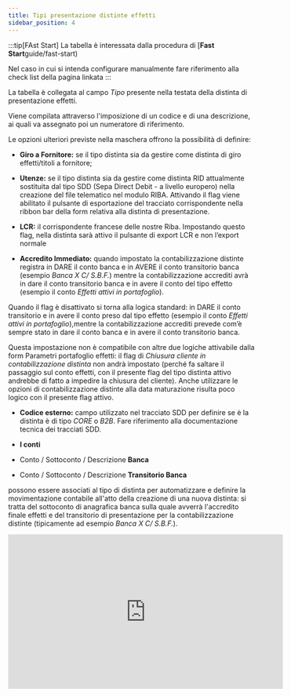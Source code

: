```yaml
---
title: Tipi presentazione distinte effetti
sidebar_position: 4
---
```


:::tip[FAst Start]
La tabella è interessata dalla procedura di [**Fast Start**guide/fast-start)

Nel caso in cui si intenda configurare manualmente fare riferimento alla check list della pagina linkata
:::

La tabella è collegata al campo *Tipo* presente nella testata della distinta di presentazione effetti. 

Viene compilata attraverso l'imposizione di un codice e di una descrizione, ai quali va assegnato poi un numeratore di riferimento.

Le opzioni ulteriori previste nella maschera offrono la possibilità di definire:

- **Giro a Fornitore:** se il tipo distinta sia da gestire come distinta di giro effetti/titoli a fornitore;

- **Utenze:** se il tipo distinta sia da gestire come distinta RID attualmente sostituita dal tipo SDD (Sepa Direct Debit - a livello europero) nella creazione del file telematico nel modulo RIBA. Attivando il flag viene abilitato il pulsante di esportazione del tracciato corrispondente nella ribbon bar della form relativa alla distinta di presentazione.

- **LCR:** il corrispondente francese delle nostre Riba. Impostando questo flag, nella distinta sarà attivo il pulsante di export LCR e non l’export normale

- **Accredito Immediato:** quando impostato la contabilizzazione distinte registra in DARE il conto banca e in AVERE il conto transitorio banca (esempio *Banca X C/ S.B.F.*) mentre
la contabilizzazione accrediti avrà in dare il conto transitorio banca e in avere il conto del tipo effetto (esempio il conto *Effetti attivi in portafoglio*). 

Quando il flag è disattivato si torna alla logica standard: in DARE il conto transitorio e in avere il conto preso dal tipo effetto (esempio il conto *Effetti attivi in portafoglio*),mentre la contabilizzazione accrediti prevede com’è sempre stato in dare il conto banca e in avere il conto transitorio banca.

Questa impostazione non è compatibile con altre due logiche attivabile dalla form Parametri portafoglio effetti: il flag di *Chiusura cliente in contabilizzazione distinta* non andrà impostato (perché fa saltare il passaggio sul conto effetti, con il presente flag del tipo distinta attivo andrebbe di fatto a impedire la chiusura del cliente). Anche utilizzare le opzioni di contabilizzazione distinte alla data maturazione risulta poco logico con il presente flag attivo.

- **Codice esterno:** campo utilizzato nel tracciato SDD per definire se è la distinta è di tipo *CORE* o *B2B*. Fare  riferimento alla documentazione tecnica dei tracciati SDD.


- **I conti**

- Conto / Sottoconto / Descrizione **Banca**
- Conto / Sottoconto / Descrizione **Transitorio Banca**

possono essere associati al tipo di distinta per automatizzare e definire la movimentazione contabile all'atto della creazione di una nuova distinta: si tratta del sottoconto di anagrafica banca sulla quale avverrà l'accredito finale effetti e del transitorio di presentazione per la contabilizzazione distinte (tipicamente ad esempio *Banca X C/ S.B.F.*).

<iframe width="560" height="315" src="https://www.youtube.com/embed/pnRACKqZqvM" title="YouTube video player" frameborder="0" allowfullscreen= "true"></iframe>
